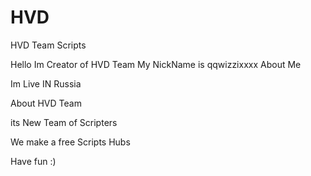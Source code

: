 # HVD
HVD Team  Scripts

Hello Im Creator of HVD Team My NickName is qqwizzixxxx About Me

Im Live IN Russia

About HVD Team

its New Team of Scripters

We make a free Scripts Hubs




Have fun :)
